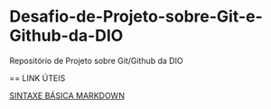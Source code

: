 # Desafio-de-Projeto-sobre-Git-e-Github-da-DIO
Repositório de Projeto sobre Git/Github da DIO

== LINK ÚTEIS

[SINTAXE BÁSICA MARKDOWN](https://www.markdownguide.org/basic-syntax/)
